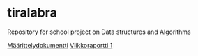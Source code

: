 # tiralabra
Repository for school project on Data structures and Algorithms

[Määrittelydokumentti](/Dokumentaatio/Maarittelydokumentti.md)
[Viikkoraportti 1](/Dokumentaatio/Viikkoraportti1.md)
